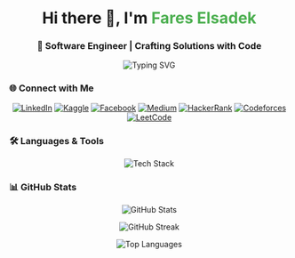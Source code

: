 <h1 align="center">
  Hi there 👋, I'm <span style="color: #4caf50">Fares Elsadek</span>
</h1>
<h3 align="center">🚀 Software Engineer | Crafting Solutions with Code</h3>

<p align="center">
  <img
    src="https://readme-typing-svg.herokuapp.com?font=Fira+Code&size=22&duration=4000&pause=500&color=4CAF50&center=true&vCenter=true&multiline=true&width=550&height=80&lines=Passionate+about+building+scalable+apps;Lifelong+learner+in+tech+and+beyond!"
    alt="Typing SVG"
  />
</p>

<h3 align="left">🌐 Connect with Me</h3>
<p align="center">
  <a href="https://linkedin.com/in/fares-elsadek" target="_blank"
    ><img
      src="https://img.shields.io/badge/LinkedIn-0077B5?style=for-the-badge&logo=linkedin&logoColor=white"
      alt="LinkedIn"
  /></a>
  <a href="https://kaggle.com/fareselsadek" target="_blank"
    ><img
      src="https://img.shields.io/badge/Kaggle-20BEFF?style=for-the-badge&logo=kaggle&logoColor=white"
      alt="Kaggle"
  /></a>
  <a href="https://fb.com/fareselsadek" target="_blank"
    ><img
      src="https://img.shields.io/badge/Facebook-1877F2?style=for-the-badge&logo=facebook&logoColor=white"
      alt="Facebook"
  /></a>
  <a href="https://medium.com/@fares7elsadek" target="_blank"
    ><img
      src="https://img.shields.io/badge/Medium-12100E?style=for-the-badge&logo=medium&logoColor=white"
      alt="Medium"
  /></a>
  <a href="https://www.hackerrank.com/fareselsadek" target="_blank"
    ><img
      src="https://img.shields.io/badge/HackerRank-00EA64?style=for-the-badge&logo=hackerrank&logoColor=white"
      alt="HackerRank"
  /></a>
  <a href="https://codeforces.com/profile/fareselsadek" target="_blank"
    ><img
      src="https://img.shields.io/badge/Codeforces-1F8ACB?style=for-the-badge&logo=codeforces&logoColor=white"
      alt="Codeforces"
  /></a>
  <a href="https://www.leetcode.com/fareselsadek" target="_blank"
    ><img
      src="https://img.shields.io/badge/LeetCode-FFA116?style=for-the-badge&logo=leetcode&logoColor=white"
      alt="LeetCode"
  /></a>
</p>

<h3 align="left">🛠️ Languages & Tools</h3>
<p align="center">
  <img
    src="https://skillicons.dev/icons?i=aws,azure,bash,bootstrap,c,cpp,cs,css,dotnet,express,git,html,java,js,kubernetes,linux,mongodb,nodejs,postgres,pytorch,redis,tensorflow,ts"
    alt="Tech Stack"
  />
</p>

<h3 align="left">📊 GitHub Stats</h3>
<p align="center">
  <img
    src="https://github-readme-stats.vercel.app/api?username=fares7elsadek&show_icons=true&theme=radical"
    alt="GitHub Stats"
  />
</p>
<p align="center">
  <img
    src="https://github-readme-streak-stats.herokuapp.com/?user=fares7elsadek&theme=radical"
    alt="GitHub Streak"
  />
</p>
<p align="center">
  <img
    src="https://github-readme-stats.vercel.app/api/top-langs/?username=fares7elsadek&layout=compact&theme=radical"
    alt="Top Languages"
  />
</p>
